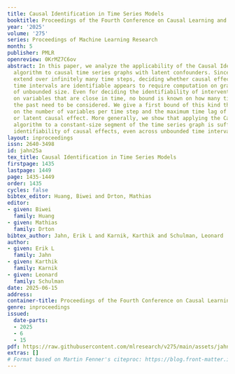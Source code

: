 ```yaml
---
title: Causal Identification in Time Series Models
booktitle: Proceedings of the Fourth Conference on Causal Learning and Reasoning
year: '2025'
volume: '275'
series: Proceedings of Machine Learning Research
month: 5
publisher: PMLR
openreview: 0KrMZ7C6ov
abstract: In this paper, we analyze the applicability of the Causal Identification
  algorithm to causal time series graphs with latent confounders. Since these graphs
  extend over infinitely many time steps, deciding whether causal effects across arbitrary
  time intervals are identifiable appears to require computation on graph segments
  of unbounded size. Even for deciding the identifiability of intervention effects
  on variables that are close in time, no bound is known on how many time steps in
  the past need to be considered. We give a first bound of this kind that only depends
  on the number of variables per time step and the maximum time lag of any direct
  or latent causal effect. More generally, we show that applying the Causal Identification
  algorithm to a constant-size segment of the time series graph is sufficient to decide
  identifiability of causal effects, even across unbounded time intervals.
layout: inproceedings
issn: 2640-3498
id: jahn25a
tex_title: Causal Identification in Time Series Models
firstpage: 1435
lastpage: 1449
page: 1435-1449
order: 1435
cycles: false
bibtex_editor: Huang, Biwei and Drton, Mathias
editor:
- given: Biwei
  family: Huang
- given: Mathias
  family: Drton
bibtex_author: Jahn, Erik L and Karnik, Karthik and Schulman, Leonard
author:
- given: Erik L
  family: Jahn
- given: Karthik
  family: Karnik
- given: Leonard
  family: Schulman
date: 2025-06-15
address:
container-title: Proceedings of the Fourth Conference on Causal Learning and Reasoning
genre: inproceedings
issued:
  date-parts:
  - 2025
  - 6
  - 15
pdf: https://raw.githubusercontent.com/mlresearch/v275/main/assets/jahn25a/jahn25a.pdf
extras: []
# Format based on Martin Fenner's citeproc: https://blog.front-matter.io/posts/citeproc-yaml-for-bibliographies/
---
```

